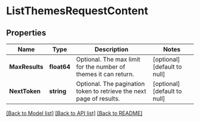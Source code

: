 # ListThemesRequestContent

## Properties
Name | Type | Description | Notes
------------ | ------------- | ------------- | -------------
**MaxResults** | **float64** | Optional. The max limit for the number of themes it can return. | [optional] [default to null]
**NextToken** | **string** | Optional. The pagination token to retrieve the next page of results. | [optional] [default to null]

[[Back to Model list]](../README.md#documentation-for-models) [[Back to API list]](../README.md#documentation-for-api-endpoints) [[Back to README]](../README.md)

